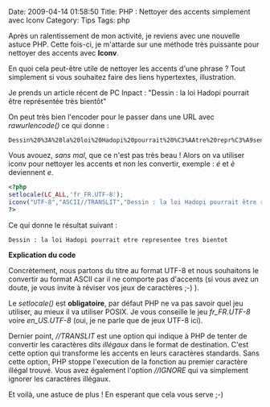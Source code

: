 Date: 2009-04-14 01:58:50
Title: PHP : Nettoyer des accents simplement avec Iconv
Category: Tips
Tags: php

Après un ralentissement de mon activité, je reviens avec une nouvelle astuce PHP. Cette fois-ci, je m'attarde sur une méthode très puissante pour nettoyer des accents avec **Iconv**.

En quoi cela peut-être utile de nettoyer les accents d'une phrase ? Tout simplement si vous souhaitez faire des liens hypertextes, illustration.

Je prends un article récent de PC Inpact : "Dessin : la loi Hadopi pourrait être représentée très bientôt"

On peut très bien l'encoder pour le passer dans une URL avec _rawurlencode()_ ce qui donne :

```
Dessin%20%3A%20la%20loi%20Hadopi%20pourrait%20%C3%AAtre%20repr%C3%A9sent%C3%A9e%20tr%C3%A8s%20bient%C3%B4t
```

Vous avouez, _sans mal_, que ce n'est pas très beau ! Alors on va utiliser iconv pour nettoyer les accents et non les convertir, exemple : _é_ et _è_ deviennent _e_.

``` php
<?php
setlocale(LC_ALL,'fr_FR.UTF-8');
iconv("UTF-8","ASCII//TRANSLIT","Dessin : la loi Hadopi pourrait être représentée très bientôt");
?>
```

Ce qui donne le résultat suivant :

```
Dessin : la loi Hadopi pourrait etre representee tres bientot
```

**Explication du code**

Concrètement, nous partons du titre au format UTF-8 et nous souhaitons le convertir au format ASCII car il ne comporte pas d'accents (si vous avez un doute, je vous invite à réviser vos jeux de caractères ;-) ).

Le _setlocale()_ est **obligatoire**, par défaut PHP ne va pas savoir quel jeu utiliser, au mieux il va utiliser POSIX. Je vous conseille le jeu _fr_FR.UTF-8_ voire _en_US.UTF-8_ (oui, je ne parle que de jeux UTF-8 ici).

Dernier point, _//TRANSLIT_ est une option qui indique à PHP de tenter de convertir les caractères dits _illégaux_ dans le format de destination. C'est cette option qui transforme les accents en leurs caractères standards. Sans cette option, PHP stoppe l'execution de la fonction au premier caractère illégal trouvé. Vous avez également l'option _//IGNORE_ qui va simplement ignorer les caractères illégaux.

Et voilà, une astuce de plus ! En esperant que cela vous serve ;-)
